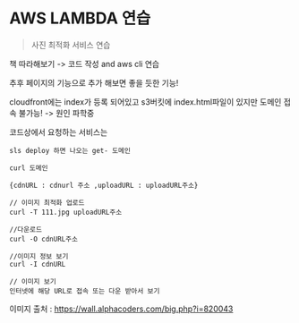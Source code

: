 
# AWS LAMBDA 연습 

> 사진 최적화 서비스 연습

책 따라해보기 -> 코드 작성 and aws cli 연습

추후 페이지의 기능으로 추가 해보면 좋을 듯한 기능!

cloudfront에는 index가 등록 되어있고 s3버킷에 index.html파일이 있지만 도메인 접속 불가능! -> 원인 파학중

코드상에서 요청하는 서비스는

```
sls deploy 하면 나오는 get- 도메인

curl 도메인
 
{cdnURL : cdnurl 주소 ,uploadURL : uploadURL주소}

// 이미지 최적화 업로드
curl -T 111.jpg uploadURL주소

//다운로드
curl -O cdnURL주소

//이미지 정보 보기
curl -I cdnURL

// 이미지 보기
인터넷에 해당 URL로 접속 또는 다운 받아서 보기

```


이미지 출처 : https://wall.alphacoders.com/big.php?i=820043